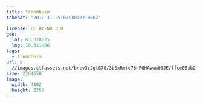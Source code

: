 ```yaml
---
title: Trondheim
takenAt: '2017-11-25T07:30:27.000Z'

license: CC BY-ND 3.0
geo:
  lat: 63.378225
  lng: 10.311486
tags:
  - trondheim
url: >-
  //images.ctfassets.net/bncv3c2gt878/3bSxRmto76nFQHAvwuQ6JE/ffce08bb2f4d7c6b760dcb706c8a3dc9/trondheim_24759262028_o
size: 2264658
image:
  width: 4192
  height: 2358
---
```


